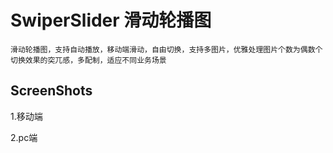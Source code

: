# SwiperSlider 滑动轮播图
    滑动轮播图，支持自动播放，移动端滑动，自由切换，支持多图片，优雅处理图片个数为偶数个切换效果的突兀感，多配制，适应不同业务场景
## ScreenShots
1.移动端

2.pc端